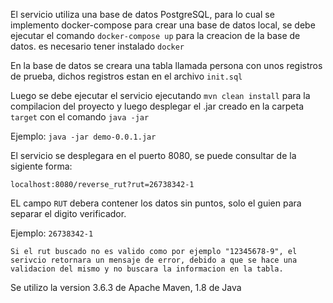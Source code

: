El servicio utiliza una base de datos PostgreSQL,
para lo cual se implemento docker-compose para crear una base de datos local,
se debe ejecutar el comando `docker-compose up` para la creacion de la base de datos.
es necesario tener instalado `docker` 

En la base de datos se creara una tabla llamada persona con unos registros 
de prueba, dichos registros estan en el archivo `init.sql`

Luego se debe ejecutar el servicio ejecutando `mvn clean install` para la compilacion
del proyecto y luego desplegar el .jar creado en la carpeta `target`
con el comando `java -jar`

Ejemplo: `java -jar demo-0.0.1.jar`

El servicio se desplegara en el puerto 8080, se puede consultar de la sigiente forma:

`localhost:8080/reverse_rut?rut=26738342-1`

EL campo `RUT` debera contener los datos sin puntos, solo el guien para separar 
el digito verificador.

Ejemplo: `26738342-1`

`Si el rut buscado no es valido como por ejemplo "12345678-9", el serivcio retornara
un mensaje de error, debido a que se hace una validacion del mismo y no buscara la informacion
en la tabla.`

Se utilizo la version 3.6.3 de Apache Maven, 1.8 de Java
